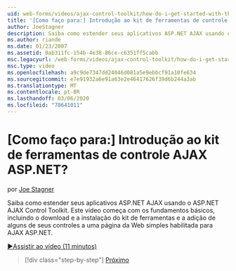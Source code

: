 ```yaml
---
uid: web-forms/videos/ajax-control-toolkit/how-do-i-get-started-with-the-aspnet-ajax-control-toolkit
title: '[Como faço para:] Introdução ao kit de ferramentas de controle AJAX ASP.NET? | Microsoft Docs'
author: JoeStagner
description: Saiba como estender seus aplicativos ASP.NET AJAX usando o ASP.NET AJAX Control Toolkit. Este vídeo começa com os fundamentos básicos, incluindo o download e...
ms.author: riande
ms.date: 01/23/2007
ms.assetid: 0ab311fc-154b-4e38-86ce-c6351ff5cabb
msc.legacyurl: /web-forms/videos/ajax-control-toolkit/how-do-i-get-started-with-the-aspnet-ajax-control-toolkit
msc.type: video
ms.openlocfilehash: a9c9de7347dd24046d081a5e9ebbcf91a10fe634
ms.sourcegitcommit: e7e91932a6e91a63e2e46417626f39d6b244a3ab
ms.translationtype: MT
ms.contentlocale: pt-BR
ms.lasthandoff: 03/06/2020
ms.locfileid: "78641011"
---
```

# <a name="how-do-i-get-started-with-the-aspnet-ajax-control-toolkit"></a>[Como faço para:] Introdução ao kit de ferramentas de controle AJAX ASP.NET?

por [Joe Stagner](https://github.com/JoeStagner)

Saiba como estender seus aplicativos ASP.NET AJAX usando o ASP.NET AJAX Control Toolkit. Este vídeo começa com os fundamentos básicos, incluindo o download e a instalação do kit de ferramentas e a adição de alguns de seus controles a uma página da Web simples habilitada para AJAX ASP.NET.

[&#9654;Assistir ao vídeo (11 minutos)](https://channel9.msdn.com/Blogs/ASP-NET-Site-Videos/how-do-i-get-started-with-the-aspnet-ajax-control-toolkit)

> [!div class="step-by-step"]
> [Próximo](how-do-i-use-the-aspnet-ajax-cascadingdropdown-control-extender.md)
